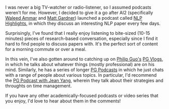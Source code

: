 I was never a big TV-watcher or radio-listener, so I assumed podcasts weren't for me. However, I decided to give it a go after AI2 (specifically [Waleed Ammar](http://allenai.org/team/waleeda/) and [Matt Gardner](https://matt-gardner.github.io/)) launched a podcast called [NLP Highlights](https://soundcloud.com/nlp-highlights), in which they discuss an interesting NLP paper every few days.

Surprisingly, I've found that I really enjoy listening to bite-sized (10-15 minutes) pieces of research-based conversation, especially since I find it hard to find people to discuss papers with. It's the perfect sort of content for a morning commute or over a meal.

In this vein, I've also gotten around to catching up on [Philip Guo's](http://www.pgbovine.net) [PG Vlogs](https://www.youtube.com/playlist?list=PLzV58Zm8FuBKfqSyBgq81oFTkFANw6JJ5), in which he talks about whatever things (mostly professional) are on his mind. Similarly, he has a series of longer [PG Podcasts](https://www.youtube.com/playlist?list=PLzV58Zm8FuBLS0C2fK5hvZPDJQOv2c19t) in which he just chats with a range of people about various topics. In particular, I'd recommend the [PG Podcast with Jean Yang](https://www.youtube.com/watch?v=ZpkFffAT208&list=PLzV58Zm8FuBLS0C2fK5hvZPDJQOv2c19t&index=9), wherein they talk about their strategies and throughts on time management.

If you have any other academically-focused podcasts or video series that you enjoy, I'd love to hear about them in the comments!
